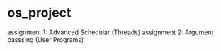 # os_project
assignment 1: Advanced Schedular (Threads)
assignment 2: Argument passsing (User Programs)
